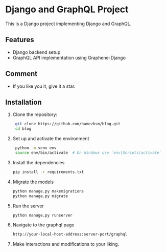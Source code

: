 # Django and GraphQL Project

This is a Django project implementing Django and GraphQL.

## Features

- Django backend setup
- GraphQL API implementation using Graphene-Django

## Comment

- If you like you it, give it a star.

## Installation

1. Clone the repository:

   ```bash
    git clone https://github.com/hamezksm/blog.git
    cd blog

2. Set up and activate the environment

   ```bash
    python -m venv env
    source env/bin/activate  # On Windows use `env\Scripts\activate`

3. Install the dependencies

    ```bash
    pip install -r requirements.txt

4. Migrate the models

    ```bash
    python manage.py makemigrations
    python manage.py migrate

5. Run the server

    ```bash
    python manage.py runserver

6. Navigate to the graphql page

    ```bash
    http://your-local-host-address:server-port/graphql

7. Make interactions and modifications to your liking.
